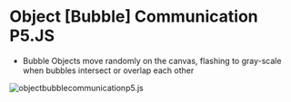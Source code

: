 # Object [Bubble] Communication P5.JS

- Bubble Objects move randomly on the canvas, flashing to gray-scale when bubbles intersect or overlap each other



![objectbubblecommunicationp5.js](assets/object.gif)
